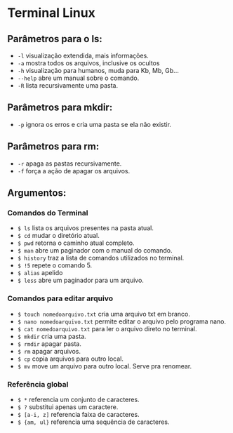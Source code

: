 # Terminal Linux

## Parâmetros para o ls:
- `-l`
	visualização extendida, mais informações.
- `-a`
	mostra todos os arquivos, inclusive os ocultos
- `-h`
	visualização para humanos, muda para Kb, Mb, Gb...
- `--help`
	abre um manual sobre o comando.
- `-R`
	lista recursivamente uma pasta.

## Parâmetros para mkdir:
- `-p`
	ignora os erros e cria uma pasta se ela não existir.

## Parâmetros para rm:
- `-r`
	apaga as pastas recursivamente.
- `-f`
	força a ação de apagar os arquivos.

## Argumentos:
### Comandos do Terminal
- `$ ls`
	lista os arquivos presentes na pasta atual.
- `$ cd`
	mudar o diretório atual.
- `$ pwd`
	retorna o caminho atual completo.
- `$ man`
	abre um paginador com o manual do comando.
- `$ history`
	traz a lista de comandos utilizados no terminal.
- `$ !5`
	repete o comando 5.
- `$ alias`
	apelido
- `$ less`
	abre um paginador para um arquivo.

### Comandos para editar arquivo
- `$ touch nomedoarquivo.txt`
	cria uma arquivo txt em branco.
- `$ nano nomedoarquivo.txt`
	permite editar o arquivo pelo programa nano.
- `$ cat nomedoarquivo.txt`
	para ler o arquivo direto no terminal.
- `$ mkdir`
	cria uma pasta.
- `$ rmdir`
	apagar pasta.
- `$ rm`
	apagar arquivos.
- `$ cp`
	copia arquivos para outro local.
- `$ mv`
	move um arquivo para outro local. Serve pra renomear.

### Referência global
- `$ *`
	referencia um conjunto de caracteres.
- `$ ?`
	substitui apenas um caractere.
- `$ [a-i, z]`
	referencia faixa de caracteres.
- `$ {am, ul}`
	referencia uma sequência de caracteres.
